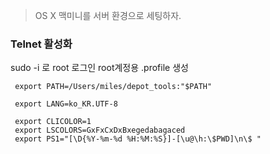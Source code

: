 > OS X 맥미니를 서버 환경으로 세팅하자.

### Telnet 활성화
sudo -i 로 root 로그인
root계정용 .profile 생성
   ```
    export PATH=/Users/miles/depot_tools:"$PATH"
    
    export LANG=ko_KR.UTF-8
    
    export CLICOLOR=1
    export LSCOLORS=GxFxCxDxBxegedabagaced
    export PS1="[\D{%Y-%m-%d %H:%M:%S}]-[\u@\h:\$PWD]\n\$ "
```
